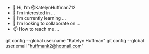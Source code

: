 - 👋 Hi, I’m @KatelynHuffman712
- 👀 I’m interested in ...
- 🌱 I’m currently learning ...
- 💞️ I’m looking to collaborate on ...
- 📫 How to reach me ...

<!---
KatelynHuffman712/KatelynHuffman712 is a ✨ special ✨ repository because its `README.md` (this file) appears on your GitHub profile.
You can click the Preview link to take a look at your changes.
--->

git config --global user.name "Katelyn Huffman"
git config --global user.email "huffmank2@hotmail.com"
